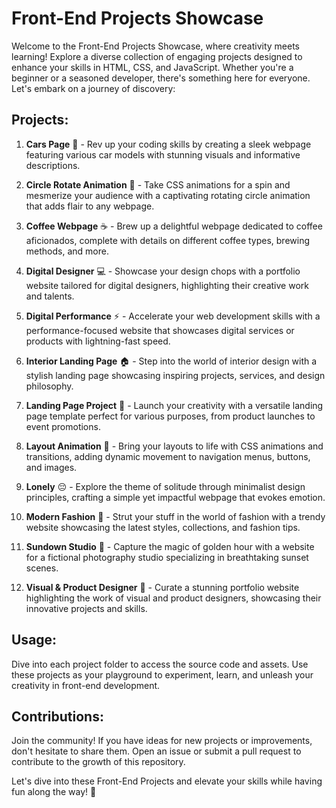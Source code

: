 # Front-End Projects Showcase

Welcome to the Front-End Projects Showcase, where creativity meets learning! Explore a diverse collection of engaging projects designed to enhance your skills in HTML, CSS, and JavaScript. Whether you're a beginner or a seasoned developer, there's something here for everyone. Let's embark on a journey of discovery:

## Projects:

1. **Cars Page** 🚗 - Rev up your coding skills by creating a sleek webpage featuring various car models with stunning visuals and informative descriptions.

2. **Circle Rotate Animation** 🔄 - Take CSS animations for a spin and mesmerize your audience with a captivating rotating circle animation that adds flair to any webpage.

3. **Coffee Webpage** ☕ - Brew up a delightful webpage dedicated to coffee aficionados, complete with details on different coffee types, brewing methods, and more.

4. **Digital Designer** 💻 - Showcase your design chops with a portfolio website tailored for digital designers, highlighting their creative work and talents.

5. **Digital Performance** ⚡ - Accelerate your web development skills with a performance-focused website that showcases digital services or products with lightning-fast speed.

6. **Interior Landing Page** 🏠 - Step into the world of interior design with a stylish landing page showcasing inspiring projects, services, and design philosophy.

7. **Landing Page Project** 🚀 - Launch your creativity with a versatile landing page template perfect for various purposes, from product launches to event promotions.

8. **Layout Animation** 🎨 - Bring your layouts to life with CSS animations and transitions, adding dynamic movement to navigation menus, buttons, and images.

9. **Lonely** 😔 - Explore the theme of solitude through minimalist design principles, crafting a simple yet impactful webpage that evokes emotion.

10. **Modern Fashion** 👗 - Strut your stuff in the world of fashion with a trendy website showcasing the latest styles, collections, and fashion tips.

11. **Sundown Studio** 🌅 - Capture the magic of golden hour with a website for a fictional photography studio specializing in breathtaking sunset scenes.

12. **Visual & Product Designer** 🎨 - Curate a stunning portfolio website highlighting the work of visual and product designers, showcasing their innovative projects and skills.

## Usage:

Dive into each project folder to access the source code and assets. Use these projects as your playground to experiment, learn, and unleash your creativity in front-end development.

## Contributions:

Join the community! If you have ideas for new projects or improvements, don't hesitate to share them. Open an issue or submit a pull request to contribute to the growth of this repository.

Let's dive into these Front-End Projects and elevate your skills while having fun along the way! 🚀
